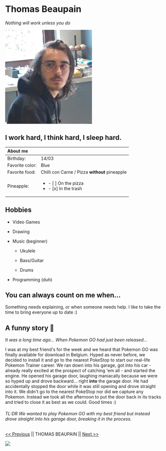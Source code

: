 # Thomas Beaupain

*Nothing will work unless you do*

![Me](photo1.jpg)

## I work hard, I think hard, I sleep hard.

| About me |  |
|:---------- |:----------|
| Birthday: | 14/03 |
| Favorite color: | Blue |
| Favorite food: | Chilli con Carne / Pizza **without** pineapple |
| Pineapple: | <ul><li> - [ ] On the pizza </li> <li> - [x] In the trash </li></ul> |

## Hobbies

* Video Games
* Drawing
* Music (beginner)

   - Ukulele
   
   - Bass/Guitar

   - Drums
* Programming (duh)

## You can always count on me when...

Something needs explaining, or when someone needs help. I like to take the time to bring everyone up to date :)

## A funny story :clown_face:

*It was a long time ago... When Pokemon GO had just been released...*

I was at my best friend's for the week and we heard that Pokemon GO was finally available for download in Belgium. Hyped as never before, we decided to install it and go to the nearest PokeStop to start our real-life Pokemon Trainer career. We ran down into his garage, got into his car - already really excited at the prospect of catching 'em all - and started the engine. He opened his garage door, laughing maniacally because we were so hyped up and drove backward... right **into** the garage door. He had accidentally stopped the door while it was still opening and drove straight into it. We didn't go to the nearest PokeStop nor did we capture any Pokemon. Instead we took all the afternoon to put the door back in its tracks and tried to close it as best as we could. Good times :)

###### TL:DR We wanted to play Pokemon GO with my best friend but instead drove straight into his garage door, breaking it in the process.

[<< Previous](https://github.com/Thibaut3005/markdown-challenge-) || THOMAS BEAUPAIN || [Next >>](https://github.com/William-Deville/markdown-challenge)

![](https://media.tenor.com/images/abb5b5ab1fe33e2f43f07064d8da932b/tenor.gif)